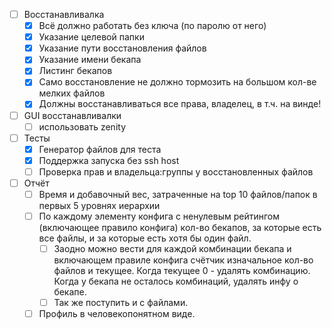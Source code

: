 - [ ] Восстанавливалка
  - [x] Всё должно работать без ключа (по паролю от него)
  - [x] Указание целевой папки
  - [x] Указание пути восстановления файлов
  - [x] Указание имени бекапа
  - [x] Листинг бекапов
  - [x] Само восстановление не должно тормозить на большом кол-ве мелких файлов
  - [x] Должны восстанавливаться все права, владелец, в т.ч. на винде!
- [ ] GUI восстанавливалки
  - [ ] использовать zenity
- [ ] Тесты
  - [x] Генератор файлов для теста
  - [x] Поддержка запуска без ssh host
  - [ ] Проверка прав и владельца:группы у восстановленных файлов
- [ ] Отчёт
  - [ ] Время и добавочный вес, затраченные на top 10 файлов/папок в первых 5 уровнях иерархии
  - [ ] По каждому элементу конфига с ненулевым рейтингом (включающее правило конфига) кол-во бекапов, за которые есть все файлы, и за которые есть хотя бы один файл.
    - [ ] Заодно можно вести для каждой комбинации бекапа и включающем правиле конфига счётчик изначальное кол-во файлов и текущее. Когда текущее 0 - удалять комбинацию. Когда у бекапа не осталось комбинаций, удалять инфу о бекапе.
    - [ ] Так же поступить и с файлами.
  - [ ] Профиль в человекопонятном виде.
